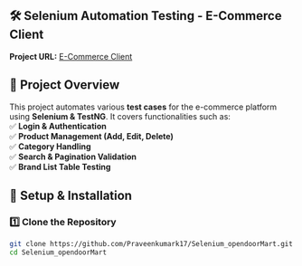 ## 🛠️ Selenium Automation Testing - E-Commerce Client  
**Project URL:** [E-Commerce Client](https://e-commerce-client-swart.vercel.app/)

## 📌 Project Overview  
This project automates various **test cases** for the e-commerce platform using **Selenium & TestNG**. It covers functionalities such as:  
✅ **Login & Authentication**  
✅ **Product Management (Add, Edit, Delete)**  
✅ **Category Handling**  
✅ **Search & Pagination Validation**  
✅ **Brand List Table Testing**  

## 🔧 Setup & Installation  

### 1️⃣ Clone the Repository  
```bash
git clone https://github.com/Praveenkumark17/Selenium_opendoorMart.git
cd Selenium_opendoorMart

